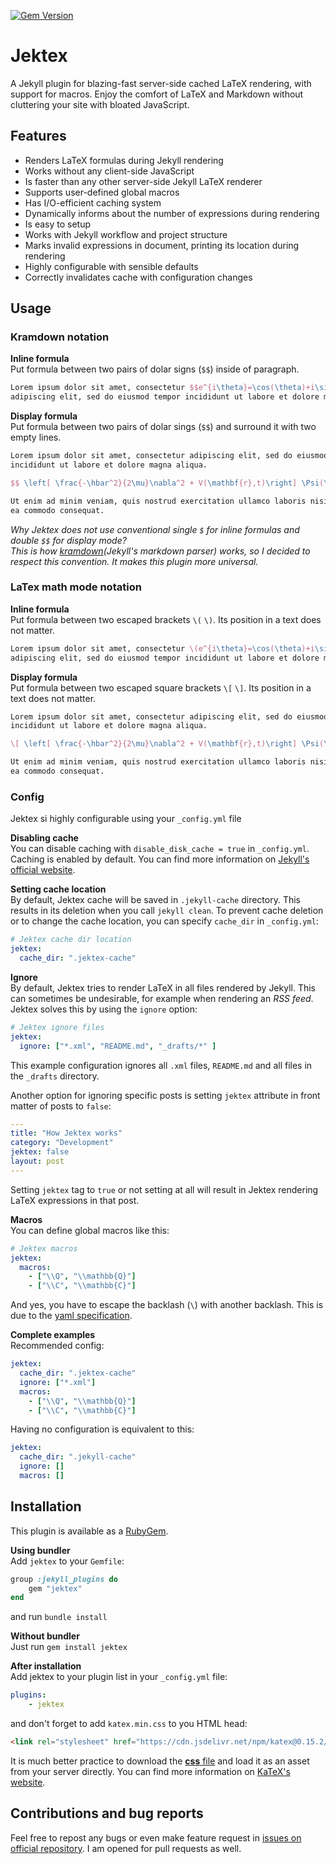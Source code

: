 [![Gem Version](https://badge.fury.io/rb/jektex.svg)](https://rubygems.org/gems/jektex)

# Jektex
A Jekyll plugin for blazing-fast server-side cached LaTeX rendering, with support for macros.
Enjoy the comfort of LaTeX and Markdown without cluttering your site with bloated JavaScript.

## Features
- Renders LaTeX formulas during Jekyll rendering
- Works without any client-side JavaScript
- Is faster than any other server-side Jekyll LaTeX renderer
- Supports user-defined global macros
- Has I/O-efficient caching system
- Dynamically informs about the number of expressions during rendering
- Is easy to setup
- Works with Jekyll workflow and project structure
- Marks invalid expressions in document, printing its location during rendering
- Highly configurable with sensible defaults
- Correctly invalidates cache with configuration changes

## Usage

### Kramdown notation
**Inline formula**  
Put formula between two pairs of dolar signs (`$$`) inside of paragraph.
```latex
Lorem ipsum dolor sit amet, consectetur $$e^{i\theta}=\cos(\theta)+i\sin(\theta)$$
adipiscing elit, sed do eiusmod tempor incididunt ut labore et dolore magna aliqua.
```

**Display formula**  
Put formula between two pairs of dolar sings (`$$`) and surround it with two empty lines.
```latex
Lorem ipsum dolor sit amet, consectetur adipiscing elit, sed do eiusmod tempor
incididunt ut labore et dolore magna aliqua.

$$ \left[ \frac{-\hbar^2}{2\mu}\nabla^2 + V(\mathbf{r},t)\right] \Psi(\mathbf{r},t) $$

Ut enim ad minim veniam, quis nostrud exercitation ullamco laboris nisi ut aliquip ex
ea commodo consequat.
```

_Why Jektex does not use conventional single `$` for inline formulas and double `$$` for display mode?  
This is how [kramdown](https://kramdown.gettalong.org/)(Jekyll's markdown parser) works, so I decided to respect this convention.
It makes this plugin more universal._


### LaTex math mode notation
**Inline formula**  
Put formula between two escaped brackets `\(` `\)`.
Its position in a text does not matter.
```latex
Lorem ipsum dolor sit amet, consectetur \(e^{i\theta}=\cos(\theta)+i\sin(\theta)\)
adipiscing elit, sed do eiusmod tempor incididunt ut labore et dolore magna aliqua.
```

**Display formula**  
Put formula between two escaped square brackets `\[` `\]`.
Its position in a text does not matter.
```latex
Lorem ipsum dolor sit amet, consectetur adipiscing elit, sed do eiusmod tempor
incididunt ut labore et dolore magna aliqua.

\[ \left[ \frac{-\hbar^2}{2\mu}\nabla^2 + V(\mathbf{r},t)\right] \Psi(\mathbf{r},t) \]

Ut enim ad minim veniam, quis nostrud exercitation ullamco laboris nisi ut aliquip ex
ea commodo consequat.
```

### Config
Jektex si highly configurable using your `_config.yml` file

**Disabling cache**  
You can disable caching with `disable_disk_cache = true` in `_config.yml`.
Caching is enabled by default.
You can find more information on [Jekyll's official website](https://jekyllrb.com/docs/configuration/options/).

**Setting cache location**  
By default, Jektex cache will be saved in `.jekyll-cache` directory.
This results in its deletion when you call `jekyll clean`.
To prevent cache deletion or to change the cache location, you can specify `cache_dir` in `_config.yml`:
```yaml
# Jektex cache dir location
jektex:
  cache_dir: ".jektex-cache"
```

**Ignore**  
By default, Jektex tries to render LaTeX in all files rendered by Jekyll.
This can sometimes be undesirable, for example when rendering an _RSS feed_.
Jektex solves this by using the `ignore` option:
```yaml
# Jektex ignore files
jektex:
  ignore: ["*.xml", "README.md", "_drafts/*" ]
```

This example configuration ignores all `.xml` files, `README.md` and all files in the `_drafts` directory.

Another option for ignoring specific posts is setting `jektex` attribute in front matter of posts to `false`:
```yaml
---
title: "How Jektex works"
category: "Development"
jektex: false
layout: post
---
```

Setting `jektex` tag to `true` or not setting at all will result in Jektex rendering LaTeX expressions in that post.

**Macros**  
You can define global macros like this:
```yaml
# Jektex macros
jektex:
  macros:
    - ["\\Q", "\\mathbb{Q}"]
    - ["\\C", "\\mathbb{C}"]
```
And yes, you have to escape the backlash (`\`) with another backlash.
This is due to the [yaml specification](https://yaml.org/).

**Complete examples**  
Recommended config:
```yaml
jektex:
  cache_dir: ".jektex-cache"
  ignore: ["*.xml"]
  macros:
    - ["\\Q", "\\mathbb{Q}"]
    - ["\\C", "\\mathbb{C}"]
```

Having no configuration is equivalent to this:
```yaml
jektex:
  cache_dir: ".jekyll-cache"
  ignore: []
  macros: []
```

## Installation
This plugin is available as a [RubyGem](https://rubygems.org/gems/jektex).

**Using bundler**  
Add `jektex` to your `Gemfile`:
```ruby
group :jekyll_plugins do
    gem "jektex"
end
```

and run `bundle install`

**Without bundler**  
Just run `gem install jektex`

**After installation**  
Add jektex to your plugin list in your `_config.yml` file:
```yaml
plugins:
    - jektex
```

and don't forget to add `katex.min.css` to you HTML head:
```html
<link rel="stylesheet" href="https://cdn.jsdelivr.net/npm/katex@0.15.2/dist/katex.min.css" integrity="sha384-MlJdn/WNKDGXveldHDdyRP1R4CTHr3FeuDNfhsLPYrq2t0UBkUdK2jyTnXPEK1NQ" crossorigin="anonymous">
```
It is much better practice to download the [**css** file](https://cdn.jsdelivr.net/npm/katex@0.15.2/dist/katex.min.css) and load it as an asset from your server directly.
You can find more information on [KaTeX's website](https://katex.org/docs/browser.html).

## Contributions and bug reports
Feel free to repost any bugs or even make feature request in [issues on official repository](https://github.com/yagarea/jektex/issues).
I am opened for pull requests as well.
